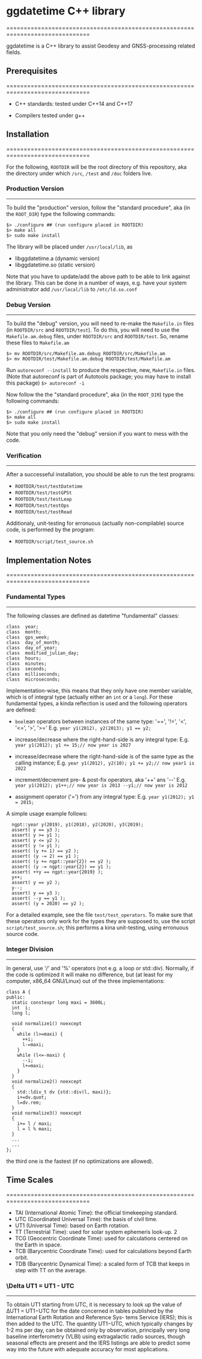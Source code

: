 # ggdatetime C++ library
==============================================================================

ggdatetime is a C++ library to assist Geodesy and GNSS-processing related
fields.

## Prerequisites
==============================================================================

* C++ standards:
tested under C++14 and C++17

* Compilers
tested under g++

## Installation
==============================================================================

For the following, `ROOTDIR` will be the root directory of this repository,
aka the directory under which `/src`, `/test` and `/doc` folders live.

### Production Version
----------------------
To build the "production" version, follow the "standard procedure", aka
(in the `ROOT_DIR`) type the following commands:
```
$> ./configure ## (run configure placed in ROOTDIR)
$> make all
$> sudo make install
```

The library will be placed under `/usr/local/lib`, as
- libggdatetime.a (dynamic version)
- libggdatetime.so (static version)

Note that you have to update/add the above path to be able to link against the
library. This can be done in a number of ways, e.g. have your system
administrator add `/usr/local/lib` to `/etc/ld.so.conf`

### Debug Version
-----------------
To build the "debug" version, you will need to re-make the `Makefile.in` files
(in `ROOTDIR/src` and `ROOTDIR/test`). To do this, you will need to use the
`Makefile.am.debug` files, under `ROOTDIR/src` and `ROOTDIR/test`.
So, rename these files to `Makefile.am`
```
$> mv ROOTDIR/src/Makefile.am.debug ROOTDIR/src/Makefile.am
$> mv ROOTDIR/test/Makefile.am.debug ROOTDIR/test/Makefile.am
```

Run `autoreconf --install` to produce the respective, new, `Makefile.in` files.
(Note that autoreconf is part of Autotools package; you may have to install this
package)
`$> autoreconf -i`

Now follow the the "standard procedure", aka
(in the `ROOT_DIR`) type the following commands:
```
$> ./configure ## (run configure placed in ROOTDIR)
$> make all
$> sudo make install
```

Note that you only need the "debug" version if you want to mess with the code.

### Verification
----------------
After a successeful installation, you should be able to run the test programs:

* `ROOTDIR/test/testDatetime`
* `ROOTDIR/test/testGPSt`
* `ROOTDIR/test/testLeap`
* `ROOTDIR/test/testOps`
* `ROOTDIR/test/testRead`

Additionaly, unit-testing for erronuous (actually non-compilable) source code,
is performed by the program:

* `ROOTDIR/script/test_source.sh`

## Implementation Notes
==============================================================================

### Fundamental Types
---------------------
The following classes are defined as datetime "fundamental" classes:
```
class  year;
class  month;
class  gps_week;
class  day_of_month;
class  day_of_year;
class  modified_julian_day;
class  hours;
class  minutes;
class  seconds;
class  milliseconds;
class  microseconds;
```
Implementation-wise, this means that they only have one member variable, which
is of integral type (actually either an `int` or a `long`).
For these fundamental types, a kinda reflection is used and the following 
operators are defined:
  
  * `bool`ean operators between instances of the same type: '==', '!=', '<', '<=', '>', '>='
     E.g. `year y1(2012), y2(2013); y1 == y2;`
  
  * increase/decrease where the right-hand-side is any integral type:
    E.g. `year y1(2012); y1 += 15;// now year is 2027`
  
  * increase/decrease where the right-hand-side is of the same type as the
    calling instance; E.g. `year y1(2012), y2(10); y1 += y2;// now year1 is 2022`
  
  * increment/decrement pre- & post-fix operators, aka '++' ans '--' 
    E.g. `year y1(2012); y1++;// now year is 2013 --y1;// now year is 2012`
  
  * assignment operator ('=') from any integral type:
    E.g. `year y1(2012); y1 = 2015;`

A simple usage example follows:
```
  ngpt::year y(2019), y1(2018), y2(2020), y3(2019);
  assert( y == y3 );
  assert( y >= y1 );
  assert( y <= y2 );
  assert( y != y1 );
  assert( (y += 1) == y2 );
  assert( (y -= 2) == y1 );
  assert( (y += ngpt::year{2}) == y2 );
  assert( (y -= ngpt::year{2}) == y1 );
  assert( ++y == ngpt::year{2019} );
  y++;
  assert( y == y2 );
  y--;
  assert( y == y3 );
  assert( --y == y1 );
  assert( (y = 2020) == y2 );
```
For a detailed example, see the file `test/test_operators`. To make sure that
these operators only work for the types they are supposed to, use the script
`script/test_source.sh`; this performs a kina unit-testing, using erronuous
source code.

### Integer Division
--------------------
In general, use '/' and '%' operators (not e.g. a loop or std::div). Normally,
if the code is optimized it will make no difference, but (at least for my computer,
x86_64 GNU/Linux) out of the three implementations:
```
class A {
public:
  static constexpr long maxi = 3600L;
  int  i;
  long l;

  void normalize1() noexcept
  {
    while (l>=maxi) {
      ++i;
      l-=maxi;
    }
    while (l<=-maxi) {
      --i;
      l+=maxi;
    }
  }
  void normalize2() noexcept
  {
    std::ldiv_t dv {std::div(l, maxi)};
    i+=dv.quot;
    l=dv.rem;
  }
  void normalize3() noexcept
  {
    i+= l / maxi;
    l = l % maxi;
  }
  ...
  ...
};
```
the third one is the fastest (if no optimizations are allowed).


## Time Scales
==============================================================================

* TAI (International Atomic Time): the official timekeeping standard.
* UTC (Coordinated Universal Time): the basis of civil time.
* UT1 (Universal Time): based on Earth rotation.
* TT (Terrestrial Time): used for solar system ephemeris look-up. 2
* TCG (Geocentric Coordinate Time): used for calculations centered on the Earth in space.
* TCB (Barycentric Coordinate Time): used for calculations beyond Earth orbit.
* TDB (Barycentric Dynamical Time): a scaled form of TCB that keeps in step with TT
  on the average.

### \Delta UT1 = UT1 - UTC
--------------------------
To obtain UT1 starting from UTC, it is necessary to look up the value of ∆UT1 = UT1−UTC for
the date concerned in tables published by the International Earth Rotation and Reference Sys-
tems Service (IERS); this is then added to the UTC. The quantity UT1−UTC, which typically
changes by 1-2 ms per day, can be obtained only by observation, principally very long baseline
interferometry (VLBI) using extragalactic radio sources, though seasonal effects are present and
the IERS listings are able to predict some way into the future with adequate accuracy for most
applications.
